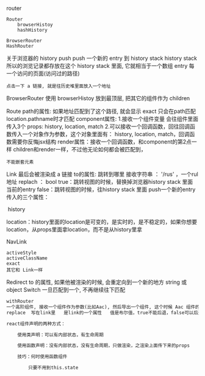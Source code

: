 router

    Router
        browserHistoy
        hashHistory
    
    BrowserRouter
    HashRouter

关于浏览器的 history
    push push 一个新的 entry 到 history stack
    history stack
        所以的浏览记录都存放在这个 history stack 里面, 它就相当于一个数组
    entry
        每一个访问的页面(访问过的路径)
    
    点击一下 a 链接, 就是往历史堆里面放入一个地址

BrowserRouter
    使用 browserHistoy
    放到最顶层, 把其它的组件作为 children

Route
    path的属性: 如果地址匹配到了这个路径, 就会显示
    exact  只会在path匹配  location.pathname时才匹配
    component属性: 
      1.接收一个组件变量 会往组件里面传入3个 props: history, location, match
      2.可以接收一个回调函数，回往回调函数传入一个对象作为参数，这个对象里面有：	history, location, match，回调函数需要你反悔jsx结构
    render属性：接收一个回调函数，和component的第2点一样
    children和render一样，不过他无论如何都会被匹配到，
    
    不能嵌套元素


Link
    最后会被渲染成 a 链接
    to的属性: 跳转到哪里
    	接收字符串 ： '/rus' ，一个rul地址
    replach ： bool
    	true：跳转视图的时候，替换掉浏览器history stack  里面  当前的entry
    	false：跳转视图的时候，往history stack  里面  push一个新的entry
传入的三个属性：

​	history

​	location：history里面的location是可变的，是实时的，是不稳定的，如果你想要location，从props里面拿location，而不是从history里拿

NavLink

    activeStyle
    activeClassName
    exact
    其它和 Link一样

Redirect
    to 的属性, 如果他被渲染的时候, 会重定向到一个新的地方
        string 或 object
Switch
    一旦匹配到一个, 不再继续往下匹配
```html
withRouter
一个高阶组件, 接收一个组件作为参数(比如Aac), 然后导出一个组件, 这个时候 Aac 组件的 props 就有了那3个属性
replace  写在link里   是link的一个属性   值是布尔值，true不能后退，false可以后退，值用{}包着

react组件声明的两种方式：

	使用类声明：可以有内部状态，有生命周期

	使用函数声明：没有内部状态，没有生命周期，只做渲染，之渲染上面传下来的props

	技巧：何时使用函数组件

		只要不用到this.state

```
